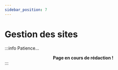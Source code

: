 ```yaml
---
sidebar_position: 7
---
```


# Gestion des sites

:::info Patience...
**<center>Page en cours de rédaction !</center>**
:::
